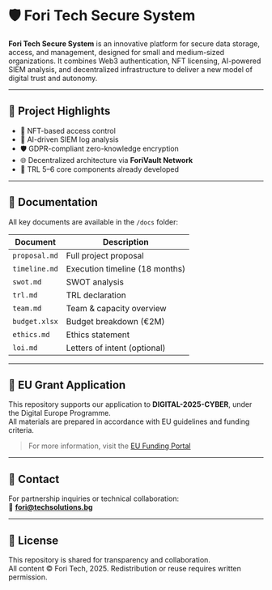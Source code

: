 # 🛡️ Fori Tech Secure System

**Fori Tech Secure System** is an innovative platform for secure data storage, access, and management, designed for small and medium-sized organizations. It combines Web3 authentication, NFT licensing, AI-powered SIEM analysis, and decentralized infrastructure to deliver a new model of digital trust and autonomy.

---

## 🚀 Project Highlights

- 🔐 NFT-based access control
- 🧠 AI-driven SIEM log analysis
- 🛡️ GDPR-compliant zero-knowledge encryption
- 🌐 Decentralized architecture via **ForiVault Network**
- 🧱 TRL 5–6 core components already developed

---

## 📁 Documentation

All key documents are available in the `/docs` folder:

| Document              | Description                                |
|-----------------------|--------------------------------------------|
| `proposal.md`         | Full project proposal                      |
| `timeline.md`         | Execution timeline (18 months)             |
| `swot.md`             | SWOT analysis                              |
| `trl.md`              | TRL declaration                            |
| `team.md`             | Team & capacity overview                   |
| `budget.xlsx`         | Budget breakdown (€2M)                     |
| `ethics.md`           | Ethics statement                           |
| `loi.md`              | Letters of intent (optional)               |

---

## 📌 EU Grant Application

This repository supports our application to **DIGITAL-2025-CYBER**, under the Digital Europe Programme.  
All materials are prepared in accordance with EU guidelines and funding criteria.

> For more information, visit the [EU Funding Portal](https://ec.europa.eu/info/funding-tenders/opportunities/portal/screen/programmes/digital)

---

## 🤝 Contact

For partnership inquiries or technical collaboration:  
📧 **fori@techsolutions.bg**

---

## 📜 License

This repository is shared for transparency and collaboration.  
All content © Fori Tech, 2025. Redistribution or reuse requires written permission.
